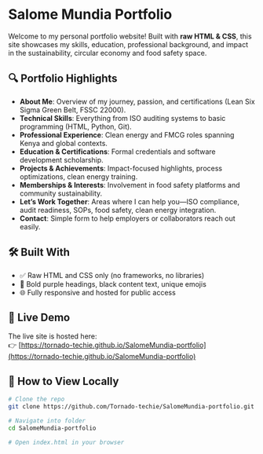 # Salome Mundia Portfolio

Welcome to my personal portfolio website! Built with **raw HTML & CSS**, this site showcases my skills, education, professional background, and impact in the sustainability, circular economy and food safety space.

## 🔍 Portfolio Highlights

- **About Me**: Overview of my journey, passion, and certifications (Lean Six Sigma Green Belt, FSSC 22000).
- **Technical Skills**: Everything from ISO auditing systems to basic programming (HTML, Python, Git).
- **Professional Experience**: Clean energy and FMCG roles spanning Kenya and global contexts.
- **Education & Certifications**: Formal credentials and software development scholarship.
- **Projects & Achievements**: Impact-focused highlights, process optimizations, clean energy training.
- **Memberships & Interests**: Involvement in food safety platforms and community sustainability.
- **Let’s Work Together**: Areas where I can help you—ISO compliance, audit readiness, SOPs, food safety, clean energy integration.
- **Contact**: Simple form to help employers or collaborators reach out easily.

## 🛠️ Built With

- ✅ Raw HTML and CSS only (no frameworks, no libraries)  
- 🎨 Bold purple headings, black content text, unique emojis  
- 🌐 Fully responsive and hosted for public access

## 🚀 Live Demo

The live site is hosted here:  
👉 [https://tornado-techie.github.io/SalomeMundia-portfolio](https://tornado-techie.github.io/SalomeMundia-portfolio)

## 🧭 How to View Locally

```bash
# Clone the repo
git clone https://github.com/Tornado-techie/SalomeMundia-portfolio.git

# Navigate into folder
cd SalomeMundia-portfolio

# Open index.html in your browser

